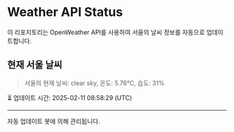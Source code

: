 
# Weather API Status

이 리포지토리는 OpenWeather API를 사용하여 서울의 날씨 정보를 자동으로 업데이트합니다.

## 현재 서울 날씨
> 서울의 현재 날씨: clear sky, 온도: 5.76°C, 습도: 31%

⏳ 업데이트 시간: 2025-02-11 08:58:29 (UTC)

---
자동 업데이트 봇에 의해 관리됩니다.
